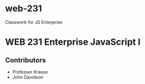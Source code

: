 # web-231
Classwork for JS Enterprise

# WEB 231 Enterprise JavaScript I

## Contributors
* Professor Krasso
* John Davidson